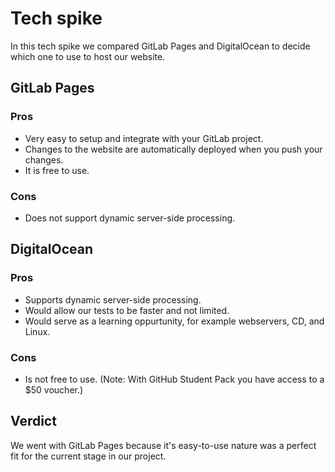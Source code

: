 # Tech spike

In this tech spike we compared GitLab Pages and DigitalOcean 
to decide which one to use to host our website.

## GitLab Pages 

### Pros
+ Very easy to setup and integrate with your GitLab project. 
+ Changes to the website are automatically deployed when you push your changes. 
+ It is free to use. 

### Cons
+ Does not support dynamic server-side processing.


## DigitalOcean

### Pros
+ Supports dynamic server-side processing. 
+ Would allow our tests to be faster and not limited. 
+ Would serve as a learning oppurtunity, for example webservers, CD, and Linux. 

### Cons
+ Is not free to use. (Note: With GitHub Student Pack you have access to a $50 voucher.)



## Verdict
We went with GitLab Pages because it's easy-to-use nature was a perfect fit 
for the current stage in our project. 